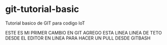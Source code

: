 # git-tutorial-basic
Tutorial basico de GIT para codigo IoT

ESTE ES MI PRIMER CAMBIO EN GIT
AGREGO ESTA LINEA LINEA DE TETO DESDE EL EDITOR EN LINEA PARA HACER UN PULL DESDE GITBASH




















